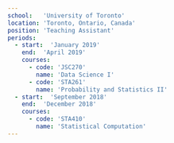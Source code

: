 ```yaml
---
school:   'University of Toronto'
location: 'Toronto, Ontario, Canada'
position: 'Teaching Assistant'
periods:
  - start:  'January 2019'
    end:  'April 2019'
    courses:
      - code: 'JSC270'
        name: 'Data Science I'
      - code: 'STA261'
        name: 'Probability and Statistics II'
  - start:  'September 2018'
    end:  'December 2018'
    courses:
      - code: 'STA410'
        name: 'Statistical Computation'
---
```

